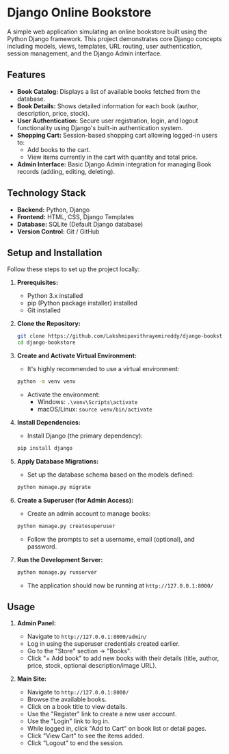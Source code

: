 # Django Online Bookstore

A simple web application simulating an online bookstore built using the Python Django framework. This project demonstrates core Django concepts including models, views, templates, URL routing, user authentication, session management, and the Django Admin interface.

## Features

*   **Book Catalog:** Displays a list of available books fetched from the database.
*   **Book Details:** Shows detailed information for each book (author, description, price, stock).
*   **User Authentication:** Secure user registration, login, and logout functionality using Django's built-in authentication system.
*   **Shopping Cart:** Session-based shopping cart allowing logged-in users to:
    *   Add books to the cart.
    *   View items currently in the cart with quantity and total price.
*   **Admin Interface:** Basic Django Admin integration for managing Book records (adding, editing, deleting).

## Technology Stack

*   **Backend:** Python, Django
*   **Frontend:** HTML, CSS, Django Templates
*   **Database:** SQLite (Default Django database)
*   **Version Control:** Git / GitHub

## Setup and Installation

Follow these steps to set up the project locally:

1.  **Prerequisites:**
    *   Python 3.x installed
    *   pip (Python package installer) installed
    *   Git installed

2.  **Clone the Repository:**
    ```bash
    git clone https://github.com/Lakshmipavithrayemireddy/django-bookstore.git
    cd django-bookstore
    ```
  

3.  **Create and Activate Virtual Environment:**
    *   It's highly recommended to use a virtual environment:
    ```bash
    python -m venv venv
    ```
    *   Activate the environment:
        *   Windows: `.\venv\Scripts\activate`
        *   macOS/Linux: `source venv/bin/activate`

4.  **Install Dependencies:**
    *   Install Django (the primary dependency):
    ```bash
    pip install django
    ```
   
5.  **Apply Database Migrations:**
    *   Set up the database schema based on the models defined:
    ```bash
    python manage.py migrate
    ```

6.  **Create a Superuser (for Admin Access):**
    *   Create an admin account to manage books:
    ```bash
    python manage.py createsuperuser
    ```
    *   Follow the prompts to set a username, email (optional), and password.

7.  **Run the Development Server:**
    ```bash
    python manage.py runserver
    ```
    *   The application should now be running at `http://127.0.0.1:8000/`

## Usage

1.  **Admin Panel:**
    *   Navigate to `http://127.0.0.1:8000/admin/`
    *   Log in using the superuser credentials created earlier.
    *   Go to the "Store" section -> "Books".
    *   Click "+ Add book" to add new books with their details (title, author, price, stock, optional description/image URL).

2.  **Main Site:**
    *   Navigate to `http://127.0.0.1:8000/`
    *   Browse the available books.
    *   Click on a book title to view details.
    *   Use the "Register" link to create a new user account.
    *   Use the "Login" link to log in.
    *   While logged in, click "Add to Cart" on book list or detail pages.
    *   Click "View Cart" to see the items added.
    *   Click "Logout" to end the session.

